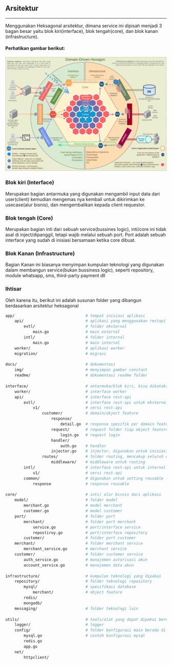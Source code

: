 ## Arsitektur
<hr/>
Menggunakan Heksagonal arsitektur, dimana service ini dipisah menjadi 3 bagan besar yaitu blok kiri(interface), blok tengah(core), dan blok kanan (infrastructure).

#### Perhatikan gambar berikut:
<img src="hexa_arch.jpeg">

### Blok kiri (Interface)
Merupakan bagian antarmuka yang digunakan mengambil input data dari user(client) kemudian mengemas nya kembali untuk dikirimkan ke usecase(alur bisnis), dan mengembalikan kepada client requestor.

### Blok tengah (Core)
Merupakan bagian inti dari sebuah service(bussines logic), inti/core ini tidak asal di inject/dipanggil, tetapi wajib melalui sebuah port. Port adalah sebuah interface yang sudah di inisiasi bersamaan ketika core dibuat.

### Blok Kanan (Infrastructure)
Bagian Kanan ini biasanya menyimpan kumpulan teknologi yang digunakan dalam membangun service(bukan bussiness logic), seperti repository, module whatsapp, sms, third-party payment dll

### Ihtisar
Oleh karena itu, berikut ini adalah susunan folder yang dibangun berdasarkan arsitektur heksagonal

```sh
app/                               # tempat inisiasi aplikasi
    api/                           # aplikasi yang menggunakan restapi
        extl/                      # folder eksternal
            main.go                # main external
        intl/                      # folder internal
            main.go                # main internal
    worker/                        # aplikasi worker               
    migration/                     # migrasi

docs/                              # dokumentasi
    img/                           # menyimpan gambar constant
    readme/                        # dokumentasi readme folder

interface/                         # antarmuka/blok kiri, bisa dikatakan gerbang keluar masuk untuk user/requestor/client
    worker/                        # interface worker
    api/                           # interface rest-api
        extl/                      # interface rest-api untuk eksternal
            v1/                    # versi rest-api
                customer/          # domain/object feature
                    response/
                        detail.go  # response spesifik per domain feature   
                    request/       # request folder tiap object feature
                        login.go   # request login
                    handler/
                        auth.go    # handler  
                    injector.go    # injector, digunakan untuk inisiasi service, repo yang dipakai
                routes/            # folder routing, mencakup seluruh domain/object feature
                    middleware/    # middleware untuk routing
        intl/                      # interface rest-api untuk internal
            v1/                    # versi rest-api
        common/                    # digunakan untuk setting reusable function,struct, dll 
            response               # response reusable

core/                              # inti/ alur bisnis dari aplikasi
    model/                         # folder model 
        merchant.go                # model merchant
        customer.go                # model customer
    port/                          # folder port
        merchant/                  # folder port merchant
            service.go             # port/interface service 
            repostiroy.go          # port/interface repository
        customer/                  # folder port customer
    merchant/                      # folder merchant service
        merchant_service.go        # merchant service
    customer/                      # folder customer service
        auth_service.go            # manajemen autorisasi akun
        account_service.go         # manajemen data akun

infrastructure/                    # kumpulan teknologi yang dipakai
    repository/                    # folder teknologi repository
        mysql/                     # spesifikasi database
            merchant/              # object feature
        redis/
        mongodb/
    messaging/                     # folder teknologi lain

utils/                             # tools/alat yang dapat dipakai berulang
    logger/                        # logger
    config/                        # folder konfigurasi main berada di utils
        mysql.go                   # contoh konfigurasi mysql
        redis.go
        app.go
    net/
        httpclient/
```
